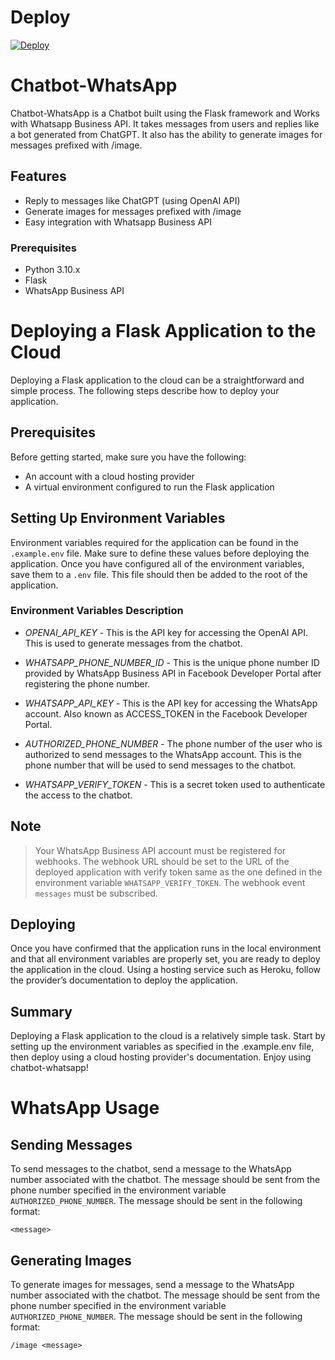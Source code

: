 # Deploy

[![Deploy](https://www.herokucdn.com/deploy/button.svg)](https://heroku.com/deploy?)



# Chatbot-WhatsApp

Chatbot-WhatsApp is a Chatbot built using the Flask framework and Works with Whatsapp Business API. It takes messages from users and replies like a bot generated from ChatGPT. It also has the ability to generate images for messages prefixed with /image.

## Features
- Reply to messages like ChatGPT (using OpenAI API)
- Generate images for messages prefixed with /image
- Easy integration with Whatsapp Business API

### Prerequisites

- Python 3.10.x
- Flask
- WhatsApp Business API

# Deploying a Flask Application to the Cloud 

Deploying a Flask application to the cloud can be a straightforward and simple process. The following steps describe how to deploy your application.

## Prerequisites 
Before getting started, make sure you have the following:
- An account with a cloud hosting provider
- A virtual environment configured to run the Flask application

## Setting Up Environment Variables
Environment variables required for the application can be found in the `.example.env` file. Make sure to define these values before deploying the application. Once you have configured all of the environment variables, save them to a `.env` file. This file should then be added to the root of the application.

### Environment Variables Description

* *OPENAI_API_KEY* - This is the API key for accessing the OpenAI API. This is used to generate messages from the chatbot.

* *WHATSAPP_PHONE_NUMBER_ID* - This is the unique phone number ID provided by WhatsApp Business API in Facebook Developer Portal after registering the phone number.

* *WHATSAPP_API_KEY* - This is the API key for accessing the WhatsApp account. Also known as ACCESS_TOKEN in the Facebook Developer Portal.
  
* *AUTHORIZED_PHONE_NUMBER* - The phone number of the user who is authorized to send messages to the WhatsApp account. This is the phone number that will be used to send messages to the chatbot.
  
* *WHATSAPP_VERIFY_TOKEN* - This is a secret token used to authenticate the access to the chatbot.

## Note
> Your WhatsApp Business API account must be registered for webhooks. The webhook URL should be set to the URL of the deployed application with verify token same as the one defined in the environment variable `WHATSAPP_VERIFY_TOKEN`. The webhook event `messages` must be subscribed.

## Deploying
Once you have confirmed that the application runs in the local environment and that all environment variables are properly set, you are ready to deploy the application in the cloud. Using a hosting service such as Heroku, follow the provider’s documentation to deploy the application.

## Summary
Deploying a Flask application to the cloud is a relatively simple task. Start by setting up the environment variables as specified in the .example.env file, then deploy using a cloud hosting provider's documentation. Enjoy using chatbot-whatsapp!


# WhatsApp Usage

## Sending Messages
To send messages to the chatbot, send a message to the WhatsApp number associated with the chatbot. The message should be sent from the phone number specified in the environment variable `AUTHORIZED_PHONE_NUMBER`. The message should be sent in the following format:

`<message>`

## Generating Images
To generate images for messages, send a message to the WhatsApp number associated with the chatbot. The message should be sent from the phone number specified in the environment variable `AUTHORIZED_PHONE_NUMBER`. The message should be sent in the following format:

`/image <message>`

